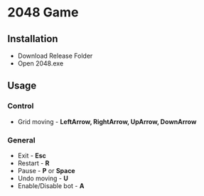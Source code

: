 # 2048 Game

## Installation
- Download Release Folder
- Open 2048.exe

## Usage
### Control
- Grid moving - **LeftArrow, RightArrow, UpArrow, DownArrow**

### General
- Exit - **Esc**
- Restart - **R**
- Pause - **P** or **Space**
- Undo moving - **U**
- Enable/Disable bot - **A**
